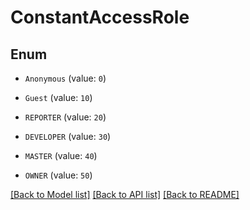 # ConstantAccessRole


## Enum

* `Anonymous` (value: `0`)

* `Guest` (value: `10`)

* `REPORTER` (value: `20`)

* `DEVELOPER` (value: `30`)

* `MASTER` (value: `40`)

* `OWNER` (value: `50`)

[[Back to Model list]](../README.md#documentation-for-models) [[Back to API list]](../README.md#documentation-for-api-endpoints) [[Back to README]](../README.md)


